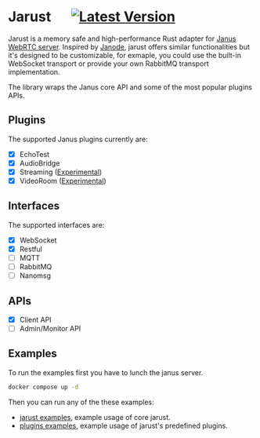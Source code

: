 # Jarust &emsp; [![Latest Version]][crates.io]

[Latest Version]: https://img.shields.io/crates/v/jarust.svg
[crates.io]: https://crates.io/crates/jarust

Jarust is a memory safe and high-performance Rust adapter for [Janus WebRTC server](https://github.com/meetecho/janus-gateway).
Inspired by [Janode](https://github.com/meetecho/janode), jarust offers similar functionalities but it's designed
to be customizable, for exmaple, you could use the built-in WebSocket transport or provide your own RabbitMQ transport implementation.

The library wraps the Janus core API and some of the most popular plugins APIs.

## Plugins

The supported Janus plugins currently are:

- [x] EchoTest
- [x] AudioBridge
- [x] Streaming ([Experimental](./CONTRIBUTING.md#experimental))
- [x] VideoRoom ([Experimental](./CONTRIBUTING.md#experimental))

## Interfaces

The supported interfaces are:

- [x] WebSocket
- [x] Restful
- [ ] MQTT
- [ ] RabbitMQ
- [ ] Nanomsg

## APIs

- [x] Client API
- [ ] Admin/Monitor API

## Examples

To run the examples first you have to lunch the janus server.

```sh
docker compose up -d
```

Then you can run any of the these examples:

- [jarust examples](./jarust/examples/), example usage of core jarust.
- [plugins examples](./jarust_plugins/examples/), example usage of jarust's predefined plugins.
